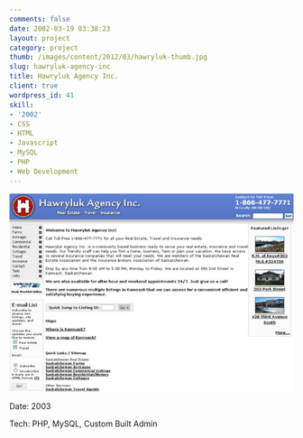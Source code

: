 ```yaml
---
comments: false
date: 2002-03-19 03:38:23
layout: project
category: project
thumb: /images/content/2012/03/hawryluk-thumb.jpg
slug: hawryluk-agency-inc
title: Hawryluk Agency Inc.
client: true
wordpress_id: 41
skill:
- '2002'
- CSS
- HTML
- Javascript
- MySQL
- PHP
- Web Development
---
```


[![](/images/content/2012/03/hawryluk-full-cropped.jpg)](/images/content/2012/03/hawryluk-full-cropped.jpg)

Date: 2003

Tech: PHP, MySQL, Custom Built Admin
